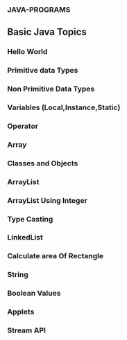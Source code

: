 ### JAVA-PROGRAMS
## Basic Java Topics
### Hello World
### Primitive data Types 
### Non Primitive Data Types
### Variables (Local,Instance,Static)
### Operator
### Array
### Classes and Objects
### ArrayList
### ArrayList Using Integer
### Type Casting
### LinkedList
### Calculate area Of Rectangle
### String
### Boolean Values
### Applets
### Stream API
